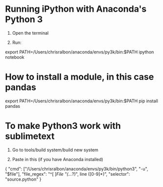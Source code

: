 # Running iPython with Anaconda's Python 3

1. Open the terminal

2. Run:

export PATH=/Users/chrisralbon/anaconda/envs/py3k/bin:$PATH
ipython notebook

# How to install a module, in this case pandas

export PATH=/Users/chrisralbon/anaconda/envs/py3k/bin:$PATH
pip install pandas 

# To make Python3 work with sublimetext

1. Go to tools/build system/build new system

2. Paste in this (if you have Anaconda installed)

{
	"cmd":  ["/Users/chrisralbon/anaconda/envs/py3k/bin/python3", "-u", "$file"],
	"file_regex": "^[ ]*File \"(...*?)\", line ([0-9]*)",
	"selector": "source.python"
}
